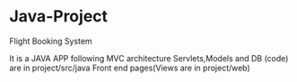 # Java-Project
Flight Booking System 

It is a JAVA APP following MVC architecture
Servlets,Models and DB (code) are in project/src/java
Front end pages(Views are in project/web)
